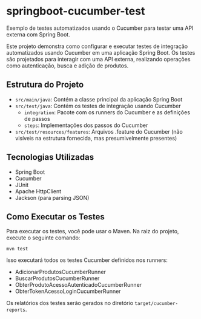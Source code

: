 # springboot-cucumber-test

Exemplo de testes automatizados usando o Cucumber para testar uma API externa com Spring Boot.

Este projeto demonstra como configurar e executar testes de integração automatizados usando Cucumber em uma aplicação
Spring Boot. Os testes são projetados para interagir com uma API externa, realizando operações como autenticação, busca
e adição de produtos.

## Estrutura do Projeto

- `src/main/java`: Contém a classe principal da aplicação Spring Boot
- `src/test/java`: Contém os testes de integração usando Cucumber
  - `integration`: Pacote com os runners do Cucumber e as definições de passos
  - `steps`: Implementações dos passos do Cucumber
- `src/test/resources/features`: Arquivos .feature do Cucumber (não visíveis na estrutura fornecida, mas presumivelmente
  presentes)

## Tecnologias Utilizadas

- Spring Boot
- Cucumber
- JUnit
- Apache HttpClient
- Jackson (para parsing JSON)

## Como Executar os Testes

Para executar os testes, você pode usar o Maven. Na raiz do projeto, execute o seguinte comando:

```
mvn test
```

Isso executará todos os testes Cucumber definidos nos runners:

- AdicionarProdutosCucumberRunner
- BuscarProdutosCucumberRunner
- ObterProdutoAcessoAutenticadoCucumberRunner
- ObterTokenAcessoLoginCucumberRunner

Os relatórios dos testes serão gerados no diretório `target/cucumber-reports`.